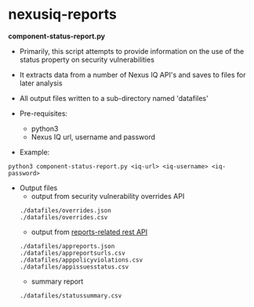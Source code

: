 # nexusiq-reports

**component-status-report.py**
  * Primarily, this script attempts to provide information on the use of the status property on security vulnerabilities
  * It extracts data from a number of Nexus IQ API's and saves to files for later analysis
  * All output files written to a sub-directory named 'datafiles'
  
  * Pre-requisites:
    * python3 
    * Nexus IQ url, username and password
  
  * Example:
```
python3 component-status-report.py <iq-url> <iq-username> <iq-password>
```

  * Output files
    * output from security vulnerability overrides API
    ```
    ./datafiles/overrides.json
    ./datafiles/overrides.csv
    ```
    * output from [reports-related rest API](https://help.sonatype.com/iqserver/automating/rest-apis/report-related-rest-apis---v2)
    ```
    ./datafiles/appreports.json
    ./datafiles/appreportsurls.csv
    ./datafiles/apppolicyviolations.csv
    ./datafiles/appissuesstatus.csv
    ```
    * summary report 
    ```
    ./datafiles/statussummary.csv
    ```
    
    
    
    
    
